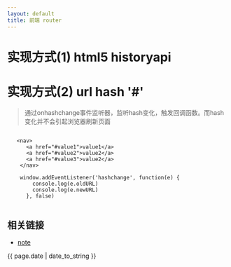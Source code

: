 ```yaml
---
layout: default
title: 前端 router
---
```


# 实现方式(1) html5 historyapi




# 实现方式(2) url hash '#'

> 通过onhashchange事件监听器，监听hash变化，触发回调函数。而hash变化并不会引起浏览器刷新页面

```

   <nav>
      <a href="#value1">value1</a>
      <a href="#value2">value2</a>
      <a href="#value3">value2</a>
    </nav>
    
    window.addEventListener('hashchange', function(e) {
        console.log(e.oldURL)
        console.log(e.newURL)
      }, false)
    

```









## 相关链接
- [note](http://zhishan33.github.io/shanBlog/)

<p>{{ page.date | date_to_string }}</p>
